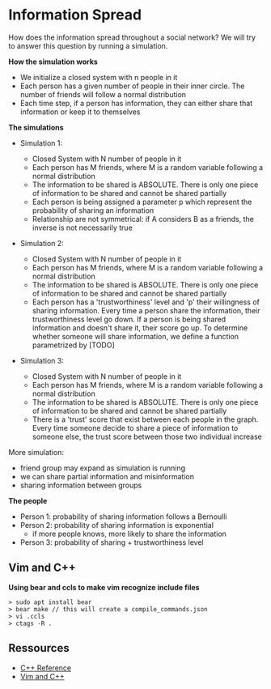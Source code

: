 # Information Spread

How does the information spread throughout a social network? We will try to 
answer this question by running a simulation.


**How the simulation works**

- We initialize a closed system with n people in it
- Each person has a given number of people in their inner circle. The number 
  of friends will follow a normal distribution
- Each time step, if a person has information, they can either share that 
  information or keep it to themselves

**The simulations**


- Simulation 1:
    - Closed System with N number of people in it
    - Each person has M friends, where M is a random variable following a normal 
      distribution
    - The information to be shared is ABSOLUTE. There is only one piece of 
      information to be shared and cannot be shared partially
    - Each person is being assigned a parameter p which represent the probability 
      of sharing an information
    - Relationship are not symmetrical: if A considers B as a friends, the inverse is not necessarily true


- Simulation 2:
    - Closed System with N number of people in it
    - Each person has M friends, where M is a random variable following a normal 
      distribution
    - The information to be shared is ABSOLUTE. There is only one piece of 
      information to be shared and cannot be shared partially
    - Each person has a 'trustworthiness' level and 'p' their willingness of 
      sharing information.
      Every time a person share the information, their trustworthiness level go 
      down. If a person is being shared information and doesn't share it,
      their score go up. To determine whether someone will share information, 
      we define a function parametrized by [TODO]
      

- Simulation 3:
    - Closed System with N number of people in it
    - Each person has M friends, where M is a random variable following a normal 
      distribution
    - The information to be shared is ABSOLUTE. There is only one piece of 
      information to be shared and cannot be shared partially
    - There is a 'trust' score that exist between each people in the graph. 
      Every time someone decide to share a piece of information to someone else,
      the trust score between those two individual increase
      

More simulation:
- friend group may expand as simulation is running
- we can share partial information and misinformation
- sharing information between groups


**The people**

- Person 1: probability of sharing information follows a Bernoulli
- Person 2: probability of sharing information is exponential 
    * if more people knows, more likely to share the information
- Person 3: probability of sharing + trustworthiness level

## Vim and C++

**Using bear and ccls to make vim recognize include files**

```
> sudo apt install bear
> bear make // this will create a compile_commands.json
> vi .ccls
> ctags -R .
```


## Ressources

- [C++ Reference](https://cplusplus.com/reference/)
- [Vim and C++](https://blog.octoco.ltd/vim-coc-and-c-dbe99405f7bd)

